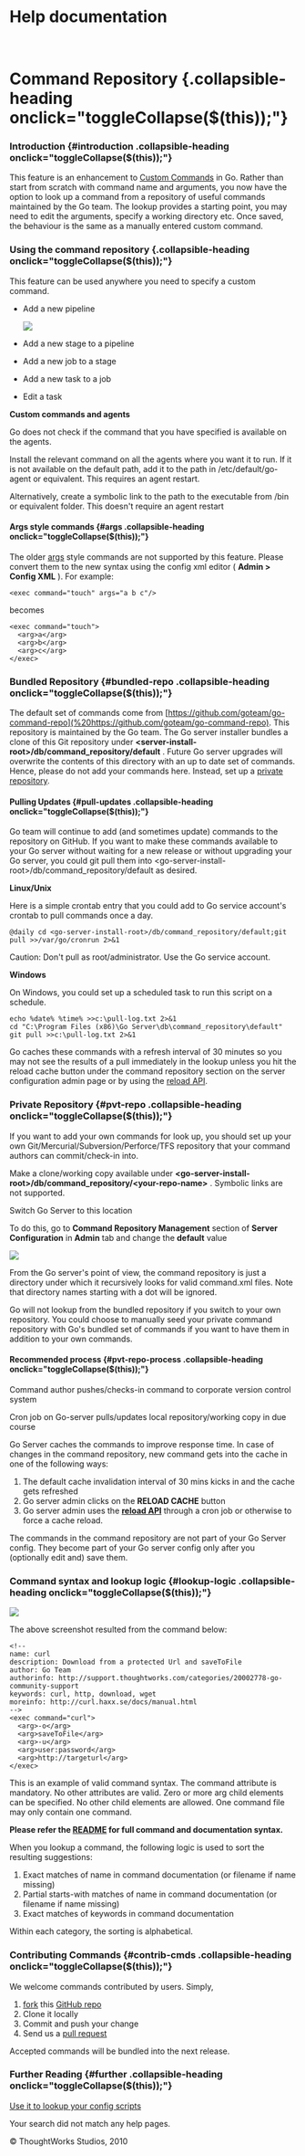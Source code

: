Help documentation
==================

 

Command Repository {.collapsible-heading onclick="toggleCollapse($(this));"}
==================

### Introduction {#introduction .collapsible-heading onclick="toggleCollapse($(this));"}

This feature is an enhancement to [Custom
Commands](http://support.thoughtworks.com/entries/22873043-go-s-custom-command)
in Go. Rather than start from scratch with command name and arguments,
you now have the option to look up a command from a repository of useful
commands maintained by the Go team. The lookup provides a starting
point, you may need to edit the arguments, specify a working directory
etc. Once saved, the behaviour is the same as a manually entered custom
command.

### Using the command repository {.collapsible-heading onclick="toggleCollapse($(this));"}

This feature can be used anywhere you need to specify a custom command.

-   Add a new pipeline

    ![](../resources/images/cruise/cmd_repo_wizard.png)

-   Add a new stage to a pipeline
-   Add a new job to a stage
-   Add a new task to a job
-   Edit a task

**Custom commands and agents**

Go does not check if the command that you have specified is available on
the agents.

Install the relevant command on all the agents where you want it to run.
If it is not available on the default path, add it to the path in
/etc/default/go-agent or equivalent. This requires an agent restart.

Alternatively, create a symbolic link to the path to the executable from
/bin or equivalent folder. This doesn't require an agent restart

#### Args style commands {#args .collapsible-heading onclick="toggleCollapse($(this));"}

The older [args](configuration_reference.html#exec) style commands are
not supported by this feature. Please convert them to the new syntax
using the config xml editor ( **Admin \> Config XML** ). For example:

``` {.code}
<exec command="touch" args="a b c"/>
```

becomes

``` {.code}
<exec command="touch">
  <arg>a</arg>
  <arg>b</arg>
  <arg>c</arg>
</exec>
```

### Bundled Repository {#bundled-repo .collapsible-heading onclick="toggleCollapse($(this));"}

The default set of commands come from
[https://github.com/goteam/go-command-repo](%20https://github.com/goteam/go-command-repo).
This repository is maintained by the Go team. The Go server installer
bundles a clone of this Git repository under
**\<server-install-root\>/db/command\_repository/default** . Future Go
server upgrades will overwrite the contents of this directory with an up
to date set of commands. Hence, please do not add your commands here.
Instead, set up a [private
repository](../advanced_usage/command_repository.html#pvt-repo).

#### Pulling Updates {#pull-updates .collapsible-heading onclick="toggleCollapse($(this));"}

Go team will continue to add (and sometimes update) commands to the
repository on GitHub. If you want to make these commands available to
your Go server without waiting for a new release or without upgrading
your Go server, you could git pull them into
\<go-server-install-root\>/db/command\_repository/default as desired.

**Linux/Unix**

Here is a simple crontab entry that you could add to Go service
account's crontab to pull commands once a day.

``` {.code}
@daily cd <go-server-install-root>/db/command_repository/default;git pull >>/var/go/cronrun 2>&1
```

Caution: Don't pull as root/administrator. Use the Go service account.

**Windows**

On Windows, you could set up a scheduled task to run this script on a
schedule.

``` {.code}
echo %date% %time% >>c:\pull-log.txt 2>&1
cd "C:\Program Files (x86)\Go Server\db\command_repository\default"
git pull >>c:\pull-log.txt 2>&1
```

Go caches these commands with a refresh interval of 30 minutes so you
may not see the results of a pull immediately in the lookup unless you
hit the reload cache button under the command repository section on the
server configuration admin page or by using the [reload
API](command_repo_api.html).

### Private Repository {#pvt-repo .collapsible-heading onclick="toggleCollapse($(this));"}

If you want to add your own commands for look up, you should set up your
own Git/Mercurial/Subversion/Perforce/TFS repository that your command
authors can commit/check-in into.

Make a clone/working copy available under
**\<go-server-install-root\>/db/command\_repository/\<your-repo-name\>**
. Symbolic links are not supported.

Switch Go Server to this location

To do this, go to **Command Repository Management** section of **Server
Configuration** in **Admin** tab and change the **default** value

![](../resources/images/cruise/cmd_repo_mgmt.png)

From the Go server's point of view, the command repository is just a
directory under which it recursively looks for valid command.xml files.
Note that directory names starting with a dot will be ignored.

Go will not lookup from the bundled repository if you switch to your own
repository. You could choose to manually seed your private command
repository with Go's bundled set of commands if you want to have them in
addition to your own commands.

#### Recommended process {#pvt-repo-process .collapsible-heading onclick="toggleCollapse($(this));"}

Command author pushes/checks-in command to corporate version control
system

Cron job on Go-server pulls/updates local repository/working copy in due
course

Go Server caches the commands to improve response time. In case of
changes in the command repository, new command gets into the cache in
one of the following ways:

1.  The default cache invalidation interval of 30 mins kicks in and the
    cache gets refreshed
2.  Go server admin clicks on the **RELOAD CACHE** button
3.  Go server admin uses the [**reload API**](command_repo_api.html)
    through a cron job or otherwise to force a cache reload.

The commands in the command repository are not part of your Go Server
config. They become part of your Go server config only after you
(optionally edit and) save them.

### Command syntax and lookup logic {#lookup-logic .collapsible-heading onclick="toggleCollapse($(this));"}

![](../resources/images/cruise/cmd_repo_curl.png)

The above screenshot resulted from the command below:

``` {.code}
<!--
name: curl
description: Download from a protected Url and saveToFile
author: Go Team
authorinfo: http://support.thoughtworks.com/categories/20002778-go-community-support
keywords: curl, http, download, wget
moreinfo: http://curl.haxx.se/docs/manual.html
-->
<exec command="curl">
  <arg>-o</arg>
  <arg>saveToFile</arg>
  <arg>-u</arg>
  <arg>user:password</arg>
  <arg>http://targeturl</arg>
</exec>
```

This is an example of valid command syntax. The command attribute is
mandatory. No other attributes are valid. Zero or more arg child
elements can be specified. No other child elements are allowed. One
command file may only contain one command.

**Please refer the
[README](https://github.com/goteam/go-command-repo/blob/master/README.md)
for full command and documentation syntax.**

When you lookup a command, the following logic is used to sort the
resulting suggestions:

1.  Exact matches of name in command documentation (or filename if name
    missing)
2.  Partial starts-with matches of name in command documentation (or
    filename if name missing)
3.  Exact matches of keywords in command documentation

Within each category, the sorting is alphabetical.

### Contributing Commands {#contrib-cmds .collapsible-heading onclick="toggleCollapse($(this));"}

We welcome commands contributed by users. Simply,

1.  [fork](https://help.github.com/articles/fork-a-repo) this [GitHub
    repo](https://github.com/goteam/go-command-repo)
2.  Clone it locally
3.  Commit and push your change
4.  Send us a [pull
    request](https://help.github.com/articles/using-pull-requests)

Accepted commands will be bundled into the next release.

### Further Reading {#further .collapsible-heading onclick="toggleCollapse($(this));"}

[Use it to lookup your config
scripts](http://www.thoughtworks.com/insights/blog/use-gos-new-command-repository-lookup-your-config-scripts)

Your search did not match any help pages.



© ThoughtWorks Studios, 2010

